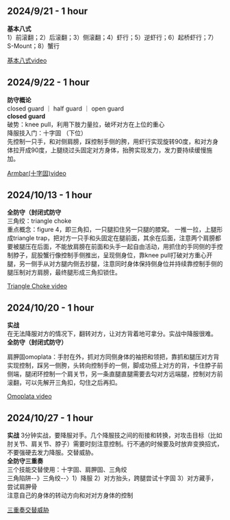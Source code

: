 ## 2024/9/21 - 1 hour  
**基本八式**  
1）前滚翻；2）后滚翻；3）侧滚翻；4）虾行；5）逆虾行；6）起桥虾行；7）S-Mount；8）蟹行  
  
[基本八式video](https://www.bilibili.com/video/BV1Mk4y1p7h5/?vd_source=93891b72d03f240d275d6323d98b24ae
)  

## 2024/9/22 - 1 hour  
**防守概论**  
closed guard ｜ half guard ｜ open guard  
**closed guard**  
破势：knee pull，利用下肢力量拉，破坏对方在上位的重心  
降服技入门：十字固 （下位）  
先控制一只手，和对侧肩膀，踩控制手侧的胯，用虾行实现旋转90度，和对方身体拉开成90度，上腿绕过头固定对方身体，抬胯实现发力，发力要持续缓慢施加。  

[Armbar(十字固)video](https://www.bilibili.com/video/BV1cosTeLES3/?spm_id_from=333.999.0.0&vd_source=93891b72d03f240d275d6323d98b24ae)  
  
## 2024/10/13 - 1 hour  
**全防守（封闭式防守**  
三角绞：triangle choke  
重点概念：figure 4，即三角扣，一只腿扣住另一只腿的膝窝。 一推一拉，上腿形成triangle trap，把对方一只手和头固定在腿前面，其余在后面，注意两个肩膀都要被腿压在后面，不能放肩膀在前面和头手一起自由活动，用抓住的手同侧的手控制脖子，屁股蟹行像控制手侧推出，呈现侧身位，靠knee pull打破对方重心开腿，另一侧手从对方腿内侧去抄腿，注意同时身体保持侧身位并持续靠控制手侧的腿压制对方肩膀，最终腿形成三角扣锁住。  
  
[Triangle Choke video](https://www.bilibili.com/video/BV1qKHWekEiY/?spm_id_from=333.999.0.0&vd_source=93891b72d03f240d275d6323d98b24ae)  
  
## 2024/10/20 - 1 hour  
**实战**  
在无法降服对方的情况下，翻转对方，让对方背着地可拿分。实战中降服很难。  
**全防守（封闭式防守）**  

肩胛固omoplata：手肘在外，抓对方同侧身体的袖把和领把，靠抓和腿压对方背实现控制，踩另一侧胯，头转向控制手的一侧，脚成功搭上对方的背，卡住脖子前侧端，腿闭环控制一个肩关节，另一条直腿直腿需要去勾对方远端腿，控制对方前滚翻，可以先解开三角扣，勾住之后再扣。  
  
[Omoplata video](https://www.bilibili.com/video/BV1Qi4JePEQQ/?spm_id_from=333.999.0.0&vd_source=93891b72d03f240d275d6323d98b24ae)    

## 2024/10/27 - 1 hour 
**实战**
3分钟实战，要降服对手。几个降服技之间的衔接和转换，对攻击目标（比如肘关节、肩关节、脖子）需要时刻注意控制。行不通的时候要及时放弃变换招式，不要强硬去发力降服。交替威胁。  
**全防守三重奏**  
三个技能交替使用：十字固、肩胛固、三角绞  
三角陷阱--》三角绞--〉1）降服 2）对方抬头，跨腿尝试十字固 3）对方藏手，尝试肩胛骨  
注意自己的身体的转动方向和对对方身体的控制  
  
[三重奏交替威胁](https://www.bilibili.com/video/BV1K1t5e2EWd/?spm_id_from=333.999.0.0)  




